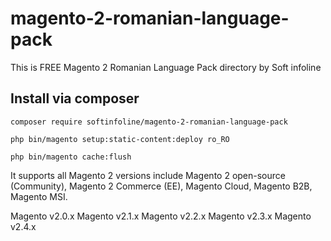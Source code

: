# magento-2-romanian-language-pack
This is FREE Magento 2 Romanian Language Pack directory by Soft infoline

## Install via composer

```
composer require softinfoline/magento-2-romanian-language-pack
```

```
php bin/magento setup:static-content:deploy ro_RO
```

```
php bin/magento cache:flush
```
It supports all Magento 2 versions include Magento 2 open-source (Community), Magento 2 Commerce (EE), Magento Cloud, Magento B2B, Magento MSI.

Magento v2.0.x
Magento v2.1.x
Magento v2.2.x
Magento v2.3.x
Magento v2.4.x
